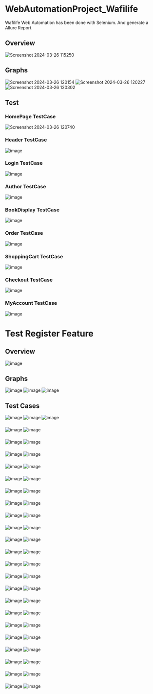 # WebAutomationProject_Wafilife
 Wafilife Web Automation has been done with Selenium. And generate a Allure Report.

## Overview
![Screenshot 2024-03-26 115250](https://github.com/sajidrahman700/WebAutomationProject_Wafilife/assets/127319733/207ef548-3c1f-48cd-aaff-491349e98e72)


## Graphs
![Screenshot 2024-03-26 120154](https://github.com/sajidrahman700/WebAutomationProject_Wafilife/assets/127319733/f5965733-1966-42fc-95b3-7e95703500f6)
![Screenshot 2024-03-26 120227](https://github.com/sajidrahman700/WebAutomationProject_Wafilife/assets/127319733/6e1bbcf2-8526-4920-959c-75699a50d0f4)
![Screenshot 2024-03-26 120302](https://github.com/sajidrahman700/WebAutomationProject_Wafilife/assets/127319733/fcb61a3f-f220-42dd-b0dd-fd36d7bc4445)


## Test
### HomePage TestCase
![Screenshot 2024-03-26 120740](https://github.com/sajidrahman700/WebAutomationProject_Wafilife/assets/127319733/6c589e20-b282-4905-a851-fbcd936efef2)

### Header TestCase
![image](https://github.com/sajidrahman700/WebAutomationProject_Wafilife/assets/127319733/b01bd7f5-c1b6-4281-ad09-10995b6b7f86)

### Login TestCase
![image](https://github.com/sajidrahman700/WebAutomationProject_Wafilife/assets/127319733/127bb967-4c78-4267-8750-955c902d2fa6)

### Author TestCase
![image](https://github.com/sajidrahman700/WebAutomationProject_Wafilife/assets/127319733/768e3926-d524-4b2e-8f51-feda03459e69)

### BookDisplay TestCase
![image](https://github.com/sajidrahman700/WebAutomationProject_Wafilife/assets/127319733/b7770fa5-320d-4b5e-829a-86b760d9cffc)

### Order TestCase
![image](https://github.com/sajidrahman700/WebAutomationProject_Wafilife/assets/127319733/1bb80308-ccfd-408c-b016-9caadd45bc41)

### ShoppingCart TestCase
![image](https://github.com/sajidrahman700/WebAutomationProject_Wafilife/assets/127319733/e3e03a33-becf-47d8-84e5-0dce1c7eea78)

### Checkout TestCase
![image](https://github.com/sajidrahman700/WebAutomationProject_Wafilife/assets/127319733/4079f9bb-2992-49cf-9299-3c4317c18742)

### MyAccount TestCase
![image](https://github.com/sajidrahman700/WebAutomationProject_Wafilife/assets/127319733/72bc2638-74e3-449c-b66b-ad9922b047af)



# Test Register Feature
## Overview
![image](https://github.com/sajidrahman700/WebAutomationProject_Wafilife/assets/127319733/88718e6f-a738-47f9-ae06-645337387abf)

## Graphs
![image](https://github.com/sajidrahman700/WebAutomationProject_Wafilife/assets/127319733/e63f3d17-8ce2-44fd-8625-e617d664abd3)
![image](https://github.com/sajidrahman700/WebAutomationProject_Wafilife/assets/127319733/806dc1d8-d627-4e86-8aca-78021255421c)
![image](https://github.com/sajidrahman700/WebAutomationProject_Wafilife/assets/127319733/479e11dc-2274-422e-8569-02e9871c78d2)


## Test Cases

![image](https://github.com/sajidrahman700/WebAutomationProject_Wafilife/assets/127319733/5eb85af0-8304-4802-a75c-2e3a9ccd0acf)
![image](https://github.com/sajidrahman700/WebAutomationProject_Wafilife/assets/127319733/f34aec9d-b874-467a-8142-d220a887ef7c)
![image](https://github.com/sajidrahman700/WebAutomationProject_Wafilife/assets/127319733/5f9dd1db-287b-4c3f-bbf7-09eb0ed02f12)




###
![image](https://github.com/sajidrahman700/WebAutomationProject_Wafilife/assets/127319733/17ea3530-3077-4972-b6a4-2ac2de442580)
![image](https://github.com/sajidrahman700/WebAutomationProject_Wafilife/assets/127319733/82262364-25d1-4126-845c-92155f012aae)

###
![image](https://github.com/sajidrahman700/WebAutomationProject_Wafilife/assets/127319733/e2fafa85-02a8-4bcb-99a1-e2194b4ee46c)
![image](https://github.com/sajidrahman700/WebAutomationProject_Wafilife/assets/127319733/02265d8e-a09c-487a-8dab-43534ebc1a15)

###
![image](https://github.com/sajidrahman700/WebAutomationProject_Wafilife/assets/127319733/4d75dfee-097b-4018-b205-52f6e097428f)
![image](https://github.com/sajidrahman700/WebAutomationProject_Wafilife/assets/127319733/57daf2e0-c694-4862-9d62-1c4e99aead48)

###
![image](https://github.com/sajidrahman700/WebAutomationProject_Wafilife/assets/127319733/767cf485-9167-4ff8-854a-7c9897152740)
![image](https://github.com/sajidrahman700/WebAutomationProject_Wafilife/assets/127319733/bdbadd4d-b85c-45eb-870b-ec7adb3815ad)

###
![image](https://github.com/sajidrahman700/WebAutomationProject_Wafilife/assets/127319733/8996a746-92a1-4d52-bc16-fe4dcf2b20a4)
![image](https://github.com/sajidrahman700/WebAutomationProject_Wafilife/assets/127319733/880debe1-80f0-44a8-a382-8b1961dd1f51)

###
![image](https://github.com/sajidrahman700/WebAutomationProject_Wafilife/assets/127319733/5c7e1172-7231-4787-ae6f-9549e72ad3c6)
![image](https://github.com/sajidrahman700/WebAutomationProject_Wafilife/assets/127319733/9ee4fc96-c596-4fc5-9416-4159085464c3)

###
![image](https://github.com/sajidrahman700/WebAutomationProject_Wafilife/assets/127319733/2a2da66e-29c7-42a0-aadd-2b7d2076cc60)
![image](https://github.com/sajidrahman700/WebAutomationProject_Wafilife/assets/127319733/d3ba9161-e038-4538-8b85-f80db4583565)

###
![image](https://github.com/sajidrahman700/WebAutomationProject_Wafilife/assets/127319733/5424e9b0-2b3c-49a5-b297-dde0d853d51a)
![image](https://github.com/sajidrahman700/WebAutomationProject_Wafilife/assets/127319733/6f62c638-2e3e-47fa-a3bc-4dd936442e6b)

###
![image](https://github.com/sajidrahman700/WebAutomationProject_Wafilife/assets/127319733/e13a7294-2280-4366-876c-afa3e2147dfc)
![image](https://github.com/sajidrahman700/WebAutomationProject_Wafilife/assets/127319733/573203e3-b48b-47ce-9905-19a19a893783)

###
![image](https://github.com/sajidrahman700/WebAutomationProject_Wafilife/assets/127319733/b3a58d80-83bc-440f-9720-5b811ee2c9a9)
![image](https://github.com/sajidrahman700/WebAutomationProject_Wafilife/assets/127319733/e02a2f67-1f1c-4fbf-aff1-a72b475fd828)

###
![image](https://github.com/sajidrahman700/WebAutomationProject_Wafilife/assets/127319733/11889713-accc-497d-b752-265826b7a6c4)
![image](https://github.com/sajidrahman700/WebAutomationProject_Wafilife/assets/127319733/a1ca7d36-61d5-4ea1-99e3-7b84f5e3b6b8)

###
![image](https://github.com/sajidrahman700/WebAutomationProject_Wafilife/assets/127319733/95aa85aa-8c4e-49b3-baf3-bfa4e22fbbf8)
![image](https://github.com/sajidrahman700/WebAutomationProject_Wafilife/assets/127319733/28848678-6b1a-49f7-aacc-89ebef0aa530)

###
![image](https://github.com/sajidrahman700/WebAutomationProject_Wafilife/assets/127319733/c106b09e-9018-4a47-bf3f-2ccfefb5f795)
![image](https://github.com/sajidrahman700/WebAutomationProject_Wafilife/assets/127319733/6510cbe2-80b3-4d38-bbac-38c0f65d00f7)

###
![image](https://github.com/sajidrahman700/WebAutomationProject_Wafilife/assets/127319733/be0a2167-f2c3-4883-aec8-4aaf2ec348b2)
![image](https://github.com/sajidrahman700/WebAutomationProject_Wafilife/assets/127319733/440e5014-83eb-4e78-9fcb-1a30a421e6d8)

###
![image](https://github.com/sajidrahman700/WebAutomationProject_Wafilife/assets/127319733/b28cbbab-f8a7-4ab5-824b-a24446021c68)
![image](https://github.com/sajidrahman700/WebAutomationProject_Wafilife/assets/127319733/00e0b4df-e7ec-4169-b71d-17b7903739e8)

###
![image](https://github.com/sajidrahman700/WebAutomationProject_Wafilife/assets/127319733/139774ba-e9ca-461f-97d9-b1e2d0e2d77a)
![image](https://github.com/sajidrahman700/WebAutomationProject_Wafilife/assets/127319733/e85946a6-fb9d-44ca-abdd-df652a519115)

###
![image](https://github.com/sajidrahman700/WebAutomationProject_Wafilife/assets/127319733/527bd543-fead-47b0-b48f-2735b7f8e63c)
![image](https://github.com/sajidrahman700/WebAutomationProject_Wafilife/assets/127319733/f3fdeb27-f48d-40cb-9de1-316493cbb85d)

###
![image](https://github.com/sajidrahman700/WebAutomationProject_Wafilife/assets/127319733/5bc9853c-932f-47a0-bbe6-bacbfe0a95ab)
![image](https://github.com/sajidrahman700/WebAutomationProject_Wafilife/assets/127319733/c7b7009d-9097-44ee-8afe-7545f2b285f9)

###
![image](https://github.com/sajidrahman700/WebAutomationProject_Wafilife/assets/127319733/03dfcce2-bef5-41fa-916c-f0f5547e42c0)
![image](https://github.com/sajidrahman700/WebAutomationProject_Wafilife/assets/127319733/5be215ee-d97f-4b81-8d10-62c5c2f929f8)

###
![image](https://github.com/sajidrahman700/WebAutomationProject_Wafilife/assets/127319733/7252b94c-5f18-40da-8526-3b49dcd71894)
![image](https://github.com/sajidrahman700/WebAutomationProject_Wafilife/assets/127319733/61ee1519-5e95-4f0c-9faf-f738abd46436)

###
![image](https://github.com/sajidrahman700/WebAutomationProject_Wafilife/assets/127319733/30204373-1c7a-454d-afbe-6e22dd5a5569)
![image](https://github.com/sajidrahman700/WebAutomationProject_Wafilife/assets/127319733/f00c0f04-4549-40f3-b8fa-46171c40a0d3)

###
![image](https://github.com/sajidrahman700/WebAutomationProject_Wafilife/assets/127319733/be779158-13ab-4198-a2a6-d71beb150450)
![image](https://github.com/sajidrahman700/WebAutomationProject_Wafilife/assets/127319733/7d8c9ec2-a1c9-452e-ba5d-0de6f6d01a2c)













































